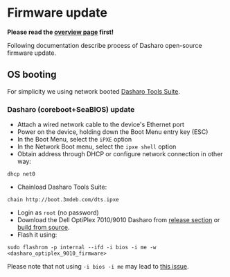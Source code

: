 # Firmware update

**Please read the [overview page](overview.md) first!**

Following documentation describe process of Dasharo open-source firmware
update.

## OS booting

For simplicity we using network booted
[Dasharo Tools Suite](../../../common-coreboot-docs/dasharo_tools_suite).

### Dasharo (coreboot+SeaBIOS) update

* Attach a wired network cable to the device's Ethernet port
* Power on the device, holding down the Boot Menu entry key (ESC)
* In the Boot Menu, select the `iPXE` option
* In the Network Boot menu, select the `ipxe shell` option
* Obtain address through DHCP or configure network connection in other way:

```console
dhcp net0
```

* Chainload Dasharo Tools Suite:

```console
chain http://boot.3mdeb.com/dts.ipxe
```

* Login as `root` (no password)
* Download the Dell OptiPlex 7010/9010 Dasharo from [release
  section](releases.md#binaries) or [build from source](building-manual.md).
* Flash it using:

```console
sudo flashrom -p internal --ifd -i bios -i me -w <dasharo_optiplex_9010_firmware>
```

Please note that not using `-i bios -i me` may lead to
[this issue](faq/#cpu-was-replace-warm-reset-required-loop).
